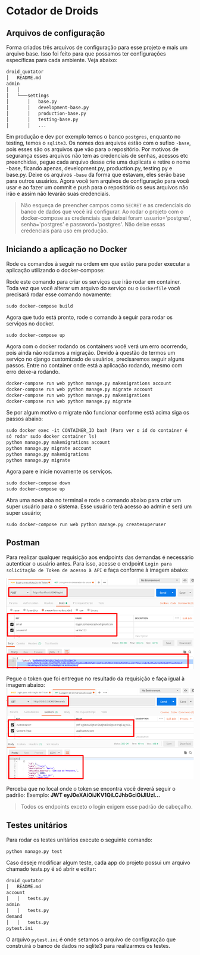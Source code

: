 # Cotador de Droids

## Arquivos de configuração
    

Forma criados três arquivos de configuração para esse projeto e mais um arquivo base. Isso foi feito para que possamos ter configurações específicas para cada ambiente. Veja abaixo:


```
droid_quotator
│   README.md
admin
│   │
│   └───settings
│       │   base.py
│       │   development-base.py
│       │   production-base.py
│       │   testing-base.py
│       │   ...
```


Em produção e dev por exemplo temos o banco `postgres`, enquanto no testing, temos o `sqlite3`. Os nomes dos arquivos estão com o sufixo `-base`, pois esses são os arquivos que vão para o repositório. Por motivos de segurança esses arquivos não tem as credenciais de senhas, acessos etc preenchidas, pegue cada arquivo desse crie uma duplicata e retire o nome -base, ficando apenas, development.py, production.py, testing.py e base.py. Deixe os arquivos `-base` da forma que estavam, eles serão base para outros usuários. Agora você tem arquivos de configuração para você usar e ao fazer um commit e push para o repositório os seus arquivos não irão e assim não levarão suas credenciais.


> Não esqueça de preencher campos como `SECRET` e as credenciais do banco de dados que você irá configurar. Ao rodar o projeto com o docker-compose as credenciais que deixei foram usuario='postgres', senha='postgres' e password='postgres'. Não deixe essas credenciais para uso em produção.


## Iniciando a aplicação no Docker


Rode os comandos à seguir na ordem em que estão para poder executar a aplicação utilizando o docker-compose:

Rode este comando para criar os serviços que irão rodar em container. Toda vez que você alterar um arquivo do serviço ou o `Dockerfile` você precisará rodar esse comando novamente:
```console
sudo docker-compose build
```

Agora que tudo está pronto, rode o comando à seguir para rodar os serviços no docker.
```console
sudo docker-compose up
```

Agora com o docker rodando os containers você verá um erro ocorrendo, pois ainda não rodamos a migração. Devido à questão de termos um serviço no django customizado de usuários, precisaremos seguir alguns passos. Entre no container onde está a aplicação rodando, mesmo com erro deixe-a rodando.
```console
docker-compose run web python manage.py makemigrations account
docker-compose run web python manage.py migrate account
docker-compose run web python manage.py makemigrations
docker-compose run web python manage.py migrate
``` 

Se por algum motivo o migrate não funcionar conforme está acima siga os passos abaixo:
```console
sudo docker exec -it CONTAINER_ID bash (Para ver o id do container é só rodar sudo docker container ls)
python manage.py makemigrations account
python manage.py migrate account
python manage.py makemigrations
python manage.py migrate
```

Agora pare e inicie novamente os serviços.
```console
sudo docker-compose down
sudo docker-compose up
```

Abra uma nova aba no terminal e rode o comando abaixo para criar um super usuário para o sistema. Esse usuário terá acesso ao admin e será um super usuário;
```console
sudo docker-compose run web python manage.py createsuperuser
```


## Postman


Para realizar qualquer requisição aos endpoints das demandas é necessário autenticar o usuário antes. Para isso, acesse o endpoint `Login para solicitação de Token de acesso à API` e faça conforme à imagem abaixo:

![Login {w=100%}](readme_images/login_endpoint.png)

Pegue o token que foi entregue no resultado da requisição e faça igual à imagem abaixo:
![Login {w=100%}](readme_images/endpoint_with_token.png)

Perceba que no local onde o token se encontra você deverá seguir o padrão:
Exemplo: **JWT eyJ0eXAiOiJKV1QiLCJhbGciOiJIUzI...**

> Todos os endpoints exceto o login exigem esse padrão de cabeçalho.


## Testes unitários


Para rodar os testes unitários execute o seguinte comando:
```console
python manage.py test
``` 

Caso deseje modificar algum teste, cada app do projeto possui um arquivo chamado tests.py é só abrir e editar:

```
droid_quotator
│   README.md
account
│   │   tests.py
admin
│   │   tests.py
demand
│   │   tests.py
pytest.ini
```

O arquivo `pytest.ini` é onde setamos o arquivo de configuração que construirá o banco de dados no sqlite3 para realizarmos os testes.